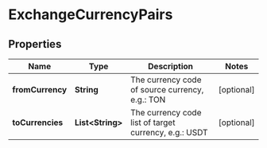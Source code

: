 

# ExchangeCurrencyPairs


## Properties

Name | Type | Description | Notes
------------ | ------------- | ------------- | -------------
**fromCurrency** | **String** | The currency code of source currency, e.g.: TON |  [optional]
**toCurrencies** | **List&lt;String&gt;** | The currency code list of target currency, e.g.: USDT |  [optional]



